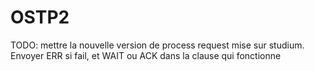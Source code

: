 # OSTP2

TODO: mettre la nouvelle version de process request mise sur studium. Envoyer ERR si fail, et WAIT ou ACK dans la clause qui fonctionne
